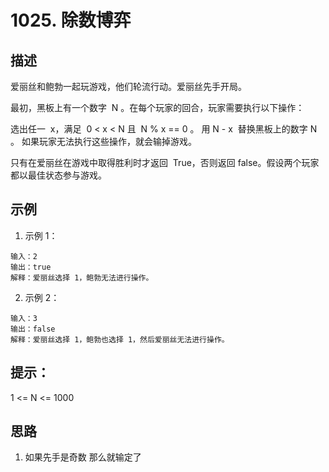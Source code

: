 # 1025. 除数博弈

## 描述

爱丽丝和鲍勃一起玩游戏，他们轮流行动。爱丽丝先手开局。

最初，黑板上有一个数字  N 。在每个玩家的回合，玩家需要执行以下操作：

选出任一  x，满足  0 < x < N 且  N % x == 0 。
用 N - x  替换黑板上的数字 N 。
如果玩家无法执行这些操作，就会输掉游戏。

只有在爱丽丝在游戏中取得胜利时才返回  True，否则返回 false。假设两个玩家都以最佳状态参与游戏。

## 示例

1. 示例 1：

```shell
输入：2
输出：true
解释：爱丽丝选择 1，鲍勃无法进行操作。
```

2. 示例 2：

```shell
输入：3
输出：false
解释：爱丽丝选择 1，鲍勃也选择 1，然后爱丽丝无法进行操作。
```

## 提示：

1 <= N <= 1000

## 思路

1. 如果先手是奇数 那么就输定了
